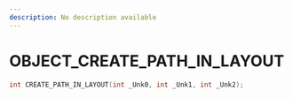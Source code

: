 ```yaml
---
description: No description available 
---
```


# OBJECT\_CREATE_PATH_IN_LAYOUT

```cpp
int CREATE_PATH_IN_LAYOUT(int _Unk0, int _Unk1, int _Unk2);
```